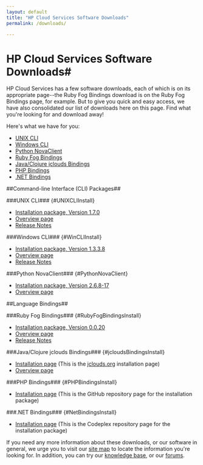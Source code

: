 ```yaml
---
layout: default
title: "HP Cloud Services Software Downloads"
permalink: /downloads/

---
```

# HP Cloud Services Software Downloads# 

HP Cloud Services has a few software downloads, each of which is on its appropriate page--the Ruby Fog Bindings download is on the Ruby Fog Bindings page, for example.  But to give you quick and easy access, we have also consolidated our list of downloads here on this page.  Find what you're looking for and download away!

Here's what we have for you:

* [UNIX CLI](#UNIXCLIInstall)
* [Windows CLI](#WinCLIInstall)
* [Python NovaClient](#PythonNovaClient)
* [Ruby Fog Bindings](#RubyFogBindingsInstall)
* [Java/Clojure jclouds Bindings](#jcloudsBindingsInstall)
* [PHP Bindings](#PHPBindingsInstall)
* [.NET Bindings](#NetBindingsInstall)

##Command-line Interface (CLI) Packages##

###UNIX CLI### {#UNIXCLIInstall}
* [Installation package, Version 1.7.0](/file/hpcloud.gem)
* [Overview page](/cli/unix)
* [Release Notes](/cli/unix/release-notes)

###Windows CLI### {#WinCLIInstall}
* [Installation package, Version 1.3.3.8](/file/WinCLI-1.3.3.8.zip)
* [Overview page](/cli/windows)
* [Release Notes](/cli/windows/release-notes)

###Python NovaClient### {#PythonNovaClient}
* [Installation package, Version 2.6.8-17](/file/python-novaclient_2.6.8-17.tar.gz)
* [Overview page](/cli/nova)

##Language Bindings##

###Ruby Fog Bindings### {#RubyFogBindingsInstall}
* [Installation package, Version 0.0.20](/file/hpfog-0.0.20.gem)
* [Overview page](/bindings/fog) 
* [Release Notes](/bindings/fog/release-notes)

###Java/Clojure jclouds Bindings### {#jcloudsBindingsInstall}
* [Installation page](http://www.jclouds.org/documentation/userguide/installation-guide) (This is the [jclouds.org](http://www.jclouds.org) installation page)
* [Overview page](/bindings/jclouds)
<!-- * [Release Notes](bindings/jclouds/release-notes)-->

###PHP Bindings### {#PHPBindingsInstall} 
* [Installation page](http://hpcloud.github.com/HPCloud-PHP/) (This is the GitHub repository page for the installation package)

###.NET Bindings### {#NetBindingsInstall} 
* [Installation page](http://hpcloud.codeplex.com/releases/view/95187) (This is the Codeplex repository page for the installation package)

If you need any more information about these downloads, or our software in general, we urge you to visit our [site map](/sitemap) to locate the information you're looking for.  In addition, you can try our [knowledge base](https://community.hpcloud.com/knowledge-base), or our [forums](https://community.hpcloud.com/forum).
